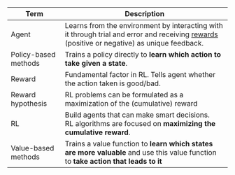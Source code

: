 | Term | Description |
| - | - |
| Agent | Learns from the environment by interacting with it through trial and error and receiving [rewards](#reward) (positive or negative) as unique feedback. | 
| Policy-based methods | Trains a policy directly to <b>learn which action to take given a state</b>. | 
| <a id="reward"></a>Reward | Fundamental factor in RL. Tells agent whether the action taken is good/bad. |
| Reward hypothesis | RL problems can be formulated as a maximization of the (cumulative) reward | 
| RL |  Build agents that can make smart decisions. <br>RL algorithms are focused on <b>maximizing the cumulative reward</b>. | 
| Value-based methods | Trains a value function to <b>learn which states are more valuable</b> and use this value function to <b>take action that leads to it</b> |
